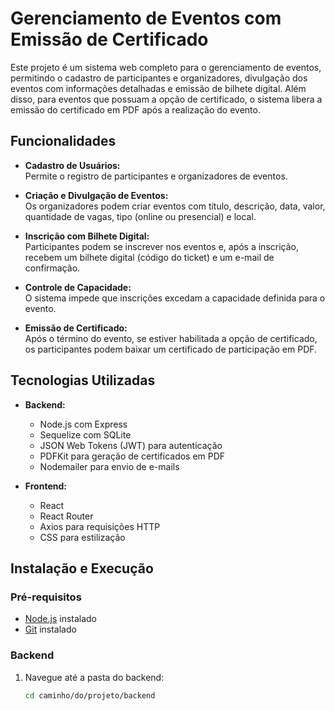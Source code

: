 # Gerenciamento de Eventos com Emissão de Certificado

Este projeto é um sistema web completo para o gerenciamento de eventos, permitindo o cadastro de participantes e organizadores, divulgação dos eventos com informações detalhadas e emissão de bilhete digital. Além disso, para eventos que possuam a opção de certificado, o sistema libera a emissão do certificado em PDF após a realização do evento.

## Funcionalidades

- **Cadastro de Usuários:**  
  Permite o registro de participantes e organizadores de eventos.

- **Criação e Divulgação de Eventos:**  
  Os organizadores podem criar eventos com título, descrição, data, valor, quantidade de vagas, tipo (online ou presencial) e local.

- **Inscrição com Bilhete Digital:**  
  Participantes podem se inscrever nos eventos e, após a inscrição, recebem um bilhete digital (código do ticket) e um e-mail de confirmação.

- **Controle de Capacidade:**  
  O sistema impede que inscrições excedam a capacidade definida para o evento.

- **Emissão de Certificado:**  
  Após o término do evento, se estiver habilitada a opção de certificado, os participantes podem baixar um certificado de participação em PDF.

## Tecnologias Utilizadas

- **Backend:**  
  - Node.js com Express
  - Sequelize com SQLite
  - JSON Web Tokens (JWT) para autenticação
  - PDFKit para geração de certificados em PDF
  - Nodemailer para envio de e-mails

- **Frontend:**  
  - React
  - React Router
  - Axios para requisições HTTP
  - CSS para estilização

## Instalação e Execução

### Pré-requisitos

- [Node.js](https://nodejs.org/) instalado
- [Git](https://git-scm.com/) instalado

### Backend

1. Navegue até a pasta do backend:
   ```bash
   cd caminho/do/projeto/backend
